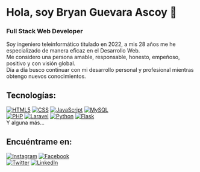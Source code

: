 # Hola, soy Bryan Guevara Ascoy 👋
### Full Stack Web Developer

Soy ingeniero teleinformático titulado en 2022, a mis 28 años me he especializado de manera eficaz en el Desarrollo Web.
<br>
Me considero una persona amable, responsable, honesto, empeñoso, positivo y con visión global.
<br>
Día a día busco continuar con mi desarrollo personal y profesional mientras obtengo nuevos conocimientos.


## Tecnologías:
[![HTML5](https://img.shields.io/badge/HTML5-999999?style=for-the-badge&logo=html5&logoColor=white&labelColor=101010)]()
[![CSS](https://img.shields.io/badge/CSS3-FA7343?style=for-the-badge&logo=css3&logoColor=white&labelColor=101010)]()
[![JavaScript](https://img.shields.io/badge/JavaScript-F7DF1E?style=for-the-badge&logo=javascript&logoColor=white&labelColor=101010)]()
[![MySQL](https://img.shields.io/badge/MySQL-4479A1?style=for-the-badge&logo=mysql&logoColor=white&labelColor=101010)]()
</br>
[![PHP](https://img.shields.io/badge/PHP-007396?style=for-the-badge&logo=php&logoColor=white&labelColor=101010)]()
[![Laravel](https://img.shields.io/badge/Laravel-232F3E?style=for-the-badge&logo=laravel&logoColor=white&labelColor=101010)]()
[![Python](https://img.shields.io/badge/Python-yellow?style=for-the-badge&logo=python&logoColor=white&labelColor=101010)]()
[![Flask](https://img.shields.io/badge/Flask-4285F4?style=for-the-badge&logo=flask&logoColor=white&labelColor=101010)]()
</br>
Y alguna más...

## Encuéntrame en:


[![Instagram](https://img.shields.io/badge/Instagram-@crisbryan20-E4405F?style=for-the-badge&logo=instagram&logoColor=white&labelColor=101010)](https://www.instagram.com/crisbryan20/)
[![Facebook](https://img.shields.io/badge/Facebook-@bryan112094-1877F2?style=for-the-badge&logo=facebook&logoColor=white&labelColor=101010)](https://facebook.com/bryan112094/)
<br>
[![Twitter](https://img.shields.io/badge/Twitter-@Bryan201194-1DA1F2?style=for-the-badge&logo=twitter&logoColor=white&labelColor=101010)](https://twitter.com/BryanAscoy11)
[![LinkedIn](https://img.shields.io/badge/LinkedIn-Bryan_Guevara-0077B5?style=for-the-badge&logo=linkedin&logoColor=white&labelColor=101010)](https://www.linkedin.com/in/ing-bryan-guevara-ascoy)

<!--
**Bryan112094/Bryan112094** is a ✨ _special_ ✨ repository because its `README.md` (this file) appears on your GitHub profile.

Here are some ideas to get you started:

- 🔭 I’m currently working on ...
- 🌱 I’m currently learning ...
- 👯 I’m looking to collaborate on ...
- 🤔 I’m looking for help with ...
- 💬 Ask me about ...
- 📫 How to reach me: ...
- 😄 Pronouns: ...
- ⚡ Fun fact: ...
-->

